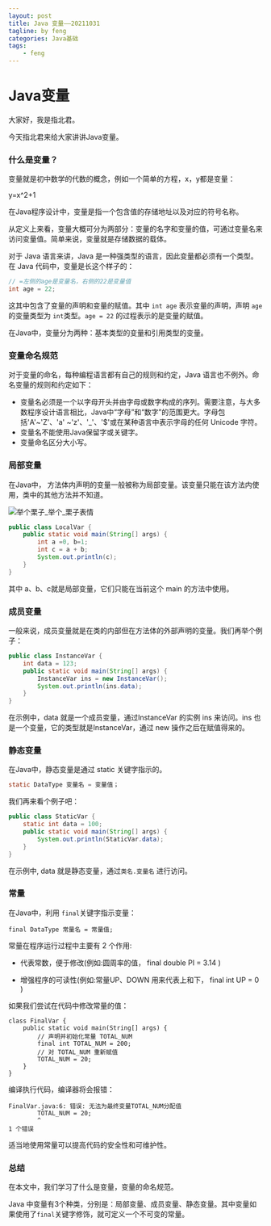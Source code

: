 ```yaml
---
layout: post
title: Java 变量——20211031
tagline: by feng
categories: Java基础
tags: 
    - feng
---
```


# Java变量

大家好，我是指北君。

今天指北君来给大家讲讲Java变量。

### 什么是变量？

变量就是初中数学的代数的概念，例如一个简单的方程，x，y都是变量：

y=x^2+1

在Java程序设计中，变量是指一个包含值的存储地址以及对应的符号名称。

从定义上来看，变量大概可分为两部分：变量的名字和变量的值，可通过变量名来访问变量值。简单来说，变量就是存储数据的载体。

对于 Java 语言来讲，Java 是一种强类型的语言，因此变量都必须有一个类型。在 Java 代码中，变量是长这个样子的：
<!--more-->
```java
// =左侧的age是变量名，右侧的22是变量值
int age = 22;
```
这其中包含了变量的声明和变量的赋值。其中 `int age` 表示变量的声明，声明 `age` 的变量类型为 `int`类型。`age = 22` 的过程表示的是变量的赋值。

在Java中，变量分为两种：基本类型的变量和引用类型的变量。

### 变量命名规范

对于变量的命名，每种编程语言都有自己的规则和约定，Java 语言也不例外。命名变量的规则和约定如下：

- 变量名必须是一个以字母开头并由字母或数字构成的序列。需要注意，与大多数程序设计语言相比，Java中“字母”和“数字”的范围更大。字母包括'A'~'Z'、'a' ~'z'、'_'、'$'或在某种语言中表示字母的任何 Unicode 字符。
- 变量名不能使用Java保留字或关键字。
- 变量命名区分大小写。

### 局部变量

在Java中， 方法体内声明的变量一般被称为局部变量。该变量只能在该方法内使用，类中的其他方法并不知道。

![举个栗子_举个_栗子表情](http://www.javanorth.cn/assets/images/2021/feng/lizi.jpg)

```java
public class LocalVar {
	public static void main(String[] args) {
		int a =0, b=1;
		int c = a + b;
		System.out.println(c);
	}
}
```

其中 a、b、c就是局部变量，它们只能在当前这个 main 的方法中使用。

### 成员变量

一般来说，成员变量就是在类的内部但在方法体的外部声明的变量。我们再举个例子：

```java
public class InstanceVar {
    int data = 123;
    public static void main(String[] args) {
        InstanceVar ins = new InstanceVar();
        System.out.println(ins.data);
    }
}
```

在示例中，data 就是一个成员变量，通过InstanceVar 的实例 ins 来访问。ins 也是一个变量，它的类型就是InstanceVar，通过 new 操作之后在赋值得来的。



### 静态变量

在Java中，静态变量是通过 static 关键字指示的。

```java
static DataType 变量名 = 变量值；
```

我们再来看个例子吧：

```java
public class StaticVar {
    static int data = 100;
    public static void main(String[] args) {
        System.out.println(StaticVar.data); 
    }
}
```

在示例中, data 就是静态变量，通过`类名.变量名` 进行访问。



### 常量


在Java中，利用 `final`关键字指示变量：

```text
final DataType 常量名 = 常量值;
```

常量在程序运行过程中主要有 2 个作用:

- 代表常数，便于修改(例如:圆周率的值， final double PI = 3.14 ) 

- 增强程序的可读性(例如:常量UP、DOWN 用来代表上和下， final int UP = 0 )

如果我们尝试在代码中修改常量的值：

```text
class FinalVar {
    public static void main(String[] args) {
        // 声明并初始化常量 TOTAL_NUM
        final int TOTAL_NUM = 200;
        // 对 TOTAL_NUM 重新赋值
        TOTAL_NUM = 20;
    }
}
```

编译执行代码，编译器将会报错：

```text
FinalVar.java:6: 错误: 无法为最终变量TOTAL_NUM分配值
        TOTAL_NUM = 20;
        ^
1 个错误
```

适当地使用常量可以提高代码的安全性和可维护性。

### 总结

在本文中，我们学习了什么是变量，变量的命名规范。

Java 中变量有3个种类，分别是：局部变量、成员变量、静态变量。其中变量如果使用了`final`关键字修饰，就可定义一个不可变的常量。





